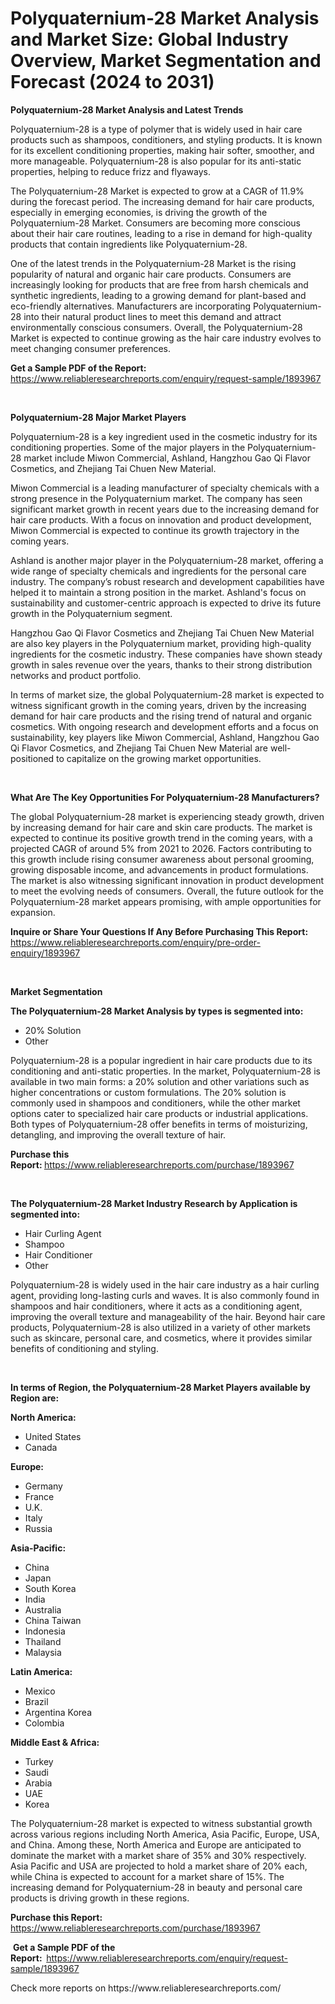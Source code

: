 <p><h1>Polyquaternium-28 Market Analysis and Market Size: Global Industry Overview, Market Segmentation and Forecast (2024 to 2031)</h1></p><p><strong>Polyquaternium-28 Market Analysis and Latest Trends</strong></p>
<p><p>Polyquaternium-28 is a type of polymer that is widely used in hair care products such as shampoos, conditioners, and styling products. It is known for its excellent conditioning properties, making hair softer, smoother, and more manageable. Polyquaternium-28 is also popular for its anti-static properties, helping to reduce frizz and flyaways.</p><p>The Polyquaternium-28 Market is expected to grow at a CAGR of 11.9% during the forecast period. The increasing demand for hair care products, especially in emerging economies, is driving the growth of the Polyquaternium-28 Market. Consumers are becoming more conscious about their hair care routines, leading to a rise in demand for high-quality products that contain ingredients like Polyquaternium-28.</p><p>One of the latest trends in the Polyquaternium-28 Market is the rising popularity of natural and organic hair care products. Consumers are increasingly looking for products that are free from harsh chemicals and synthetic ingredients, leading to a growing demand for plant-based and eco-friendly alternatives. Manufacturers are incorporating Polyquaternium-28 into their natural product lines to meet this demand and attract environmentally conscious consumers. Overall, the Polyquaternium-28 Market is expected to continue growing as the hair care industry evolves to meet changing consumer preferences.</p></p>
<p><strong>Get a Sample PDF of the Report:&nbsp;</strong> <a href="https://www.reliableresearchreports.com/enquiry/request-sample/1893967">https://www.reliableresearchreports.com/enquiry/request-sample/1893967</a></p>
<p>&nbsp;</p>
<p><strong>Polyquaternium-28 Major Market Players</strong></p>
<p><p>Polyquaternium-28 is a key ingredient used in the cosmetic industry for its conditioning properties. Some of the major players in the Polyquaternium-28 market include Miwon Commercial, Ashland, Hangzhou Gao Qi Flavor Cosmetics, and Zhejiang Tai Chuen New Material.</p><p>Miwon Commercial is a leading manufacturer of specialty chemicals with a strong presence in the Polyquaternium market. The company has seen significant market growth in recent years due to the increasing demand for hair care products. With a focus on innovation and product development, Miwon Commercial is expected to continue its growth trajectory in the coming years.</p><p>Ashland is another major player in the Polyquaternium-28 market, offering a wide range of specialty chemicals and ingredients for the personal care industry. The company’s robust research and development capabilities have helped it to maintain a strong position in the market. Ashland's focus on sustainability and customer-centric approach is expected to drive its future growth in the Polyquaternium segment.</p><p>Hangzhou Gao Qi Flavor Cosmetics and Zhejiang Tai Chuen New Material are also key players in the Polyquaternium market, providing high-quality ingredients for the cosmetic industry. These companies have shown steady growth in sales revenue over the years, thanks to their strong distribution networks and product portfolio.</p><p>In terms of market size, the global Polyquaternium-28 market is expected to witness significant growth in the coming years, driven by the increasing demand for hair care products and the rising trend of natural and organic cosmetics. With ongoing research and development efforts and a focus on sustainability, key players like Miwon Commercial, Ashland, Hangzhou Gao Qi Flavor Cosmetics, and Zhejiang Tai Chuen New Material are well-positioned to capitalize on the growing market opportunities.</p></p>
<p>&nbsp;</p>
<p><strong>What Are The Key Opportunities For Polyquaternium-28 Manufacturers?</strong></p>
<p><p>The global Polyquaternium-28 market is experiencing steady growth, driven by increasing demand for hair care and skin care products. The market is expected to continue its positive growth trend in the coming years, with a projected CAGR of around 5% from 2021 to 2026. Factors contributing to this growth include rising consumer awareness about personal grooming, growing disposable income, and advancements in product formulations. The market is also witnessing significant innovation in product development to meet the evolving needs of consumers. Overall, the future outlook for the Polyquaternium-28 market appears promising, with ample opportunities for expansion.</p></p>
<p><strong>Inquire or Share Your Questions If Any Before Purchasing This Report:</strong> <a href="https://www.reliableresearchreports.com/enquiry/pre-order-enquiry/1893967">https://www.reliableresearchreports.com/enquiry/pre-order-enquiry/1893967</a></p>
<p>&nbsp;</p>
<p><strong>Market Segmentation</strong></p>
<p><strong>The Polyquaternium-28 Market Analysis by types is segmented into:</strong></p>
<p><ul><li>20% Solution</li><li>Other</li></ul></p>
<p><p>Polyquaternium-28 is a popular ingredient in hair care products due to its conditioning and anti-static properties. In the market, Polyquaternium-28 is available in two main forms: a 20% solution and other variations such as higher concentrations or custom formulations. The 20% solution is commonly used in shampoos and conditioners, while the other market options cater to specialized hair care products or industrial applications. Both types of Polyquaternium-28 offer benefits in terms of moisturizing, detangling, and improving the overall texture of hair.</p></p>
<p><strong>Purchase this Report:&nbsp;</strong><a href="https://www.reliableresearchreports.com/purchase/1893967">https://www.reliableresearchreports.com/purchase/1893967</a></p>
<p>&nbsp;</p>
<p><strong>The Polyquaternium-28 Market Industry Research by Application is segmented into:</strong></p>
<p><ul><li>Hair Curling Agent</li><li>Shampoo</li><li>Hair Conditioner</li><li>Other</li></ul></p>
<p><p>Polyquaternium-28 is widely used in the hair care industry as a hair curling agent, providing long-lasting curls and waves. It is also commonly found in shampoos and hair conditioners, where it acts as a conditioning agent, improving the overall texture and manageability of the hair. Beyond hair care products, Polyquaternium-28 is also utilized in a variety of other markets such as skincare, personal care, and cosmetics, where it provides similar benefits of conditioning and styling.</p></p>
<p>&nbsp;</p>
<p><strong>In terms of Region, the Polyquaternium-28 Market Players available by Region are:</strong></p>
<p>
    <p> <strong> North America: </strong>
        <ul>
            <li>United States</li>
            <li>Canada</li>
        </ul>
        </p> 
    <p> <strong> Europe: </strong>
        <ul>
            <li>Germany</li>
            <li>France</li>
            <li>U.K.</li>
            <li>Italy</li>
            <li>Russia</li>
        </ul>
        </p> 
    <p> <strong> Asia-Pacific: </strong>
        <ul>
            <li>China</li>
            <li>Japan</li>
            <li>South Korea</li>
            <li>India</li>
            <li>Australia</li>
            <li>China Taiwan</li>
            <li>Indonesia</li>
            <li>Thailand</li>
            <li>Malaysia</li>
        </ul>
        </p> 
    <p> <strong> Latin America: </strong>
        <ul>
            <li>Mexico</li>
            <li>Brazil</li>
            <li>Argentina Korea</li>
            <li>Colombia</li>
        </ul>
        </p> 
    <p> <strong> Middle East & Africa: </strong>
        <ul>
            <li>Turkey</li>
            <li>Saudi</li>
            <li>Arabia</li>
            <li>UAE</li>
            <li>Korea</li>
        </ul>
    </p>
    </p>
<p><p>The Polyquaternium-28 market is expected to witness substantial growth across various regions including North America, Asia Pacific, Europe, USA, and China. Among these, North America and Europe are anticipated to dominate the market with a market share of 35% and 30% respectively. Asia Pacific and USA are projected to hold a market share of 20% each, while China is expected to account for a market share of 15%. The increasing demand for Polyquaternium-28 in beauty and personal care products is driving growth in these regions.</p></p>
<p><strong>Purchase this Report: </strong><a href="https://www.reliableresearchreports.com/purchase/1893967">https://www.reliableresearchreports.com/purchase/1893967</a></p>
<p>&nbsp;<strong>Get a Sample PDF of the Report:&nbsp;&nbsp;</strong><a href="https://www.reliableresearchreports.com/enquiry/request-sample/1893967">https://www.reliableresearchreports.com/enquiry/request-sample/1893967</a></p>
<p><strong></strong></p>
<p>Check more reports on https://www.reliableresearchreports.com/</p>